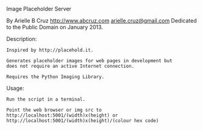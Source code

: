 Image Placeholder Server
    
By Arielle B Cruz <http://www.abcruz.com> <arielle.cruz@gmail.com>
Dedicated to the Public Domain on January 2013.

Description:

    Inspired by http://placehold.it.
    
    Generates placeholder images for web pages in development but
    does not require an active Internet connection.
    
    Requires the Python Imaging Library.

Usage:
    
    Run the script in a terminal.
    
    Point the web browser or img src to
    http://localhost:5001/(width)x(height) or
    http://localhost:5001/(width)x(height)/(colour hex code)
